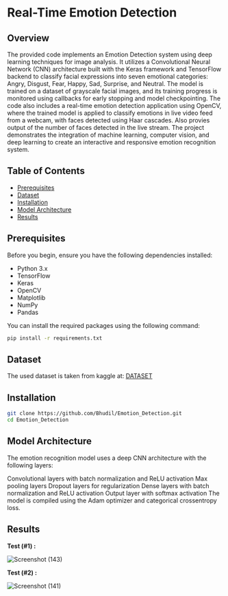 # Real-Time Emotion Detection

## Overview

The provided code implements an Emotion Detection system using deep learning techniques for image analysis. It utilizes a Convolutional Neural Network (CNN) architecture built with the Keras framework and TensorFlow backend to classify facial expressions into seven emotional categories: Angry, Disgust, Fear, Happy, Sad, Surprise, and Neutral. The model is trained on a dataset of grayscale facial images, and its training progress is monitored using callbacks for early stopping and model checkpointing. The code also includes a real-time emotion detection application using OpenCV, where the trained model is applied to classify emotions in live video feed from a webcam, with faces detected using Haar cascades. Also provies output of the number of faces detected in the live stream. The project demonstrates the integration of machine learning, computer vision, and deep learning to create an interactive and responsive emotion recognition system.

## Table of Contents

- [Prerequisites](#prerequisites)
- [Dataset](#dataset)
- [Installation](#installation)
- [Model Architecture](#model-architecture)
- [Results](#results)

## Prerequisites

Before you begin, ensure you have the following dependencies installed:

- Python 3.x
- TensorFlow
- Keras
- OpenCV
- Matplotlib
- NumPy
- Pandas

You can install the required packages using the following command:

```bash
pip install -r requirements.txt
```

## Dataset 

The used dataset is taken from kaggle at: [DATASET](https://www.kaggle.com/datasets/jonathanoheix/face-expression-recognition-dataset)

## Installation

```bash
git clone https://github.com/Bhudil/Emotion_Detection.git
cd Emotion_Detection
```

## Model Architecture

The emotion recognition model uses a deep CNN architecture with the following layers:

Convolutional layers with batch normalization and ReLU activation
Max pooling layers
Dropout layers for regularization
Dense layers with batch normalization and ReLU activation
Output layer with softmax activation
The model is compiled using the Adam optimizer and categorical crossentropy loss.

## Results

**Test (#1) :**

![Screenshot (143)](https://github.com/Bhudil/Live_Emo_Det/assets/99169324/4e8d3d76-6b18-48fc-a36b-3ded15abf804)

**Test (#2) :**

![Screenshot (141)](https://github.com/Bhudil/Live_Emo_Det/assets/99169324/17825c48-723c-49a7-9a76-ab7cfe9c6bba)

